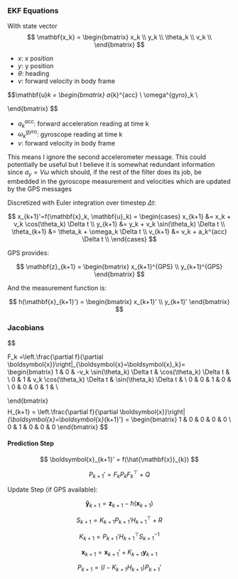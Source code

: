 ### EKF Equations
With state vector
$$
\mathbf{x_k} = 
\begin{bmatrix}
x_k \\
y_k \\
\theta_k \\
v_k \\
\end{bmatrix}
$$

* $x$: x position
* $y$: y position
* $\theta$: heading
* $v$: forward velocity in body frame

$$\mathbf{u}_k = 
\begin{bmatrix}
a_{k}^{acc} \\
\omega^{gyro}_k \\

\end{bmatrix}
$$
* $a_{k}^{acc}$: forward acceleration reading at time k
* $\omega^{gyro}_k$: gyroscope reading at time k
* $v$: forward velocity in body frame

This means I ignore the second accelerometer message. This could potentially be useful but I believe it is somewhat redundant information since $a_y=V\omega$ which should, if the rest of the filter does its job, be embedded in the gyroscope measurement and velocities which are updated by the GPS messages

Discretized with Euler integration over timestep $\Delta t$:

$$
x_{k+1}'=f(\mathbf{x}_k, \mathbf{u}_k) =
\begin{cases}
x_{k+1} &= x_k + v_k \cos(\theta_k) \Delta t \\
y_{k+1} &= y_k + v_k \sin(\theta_k) \Delta t \\
\theta_{k+1} &= \theta_k + \omega_k \Delta t \\
v_{k+1} &= v_k + a_k^{acc} \Delta t \\
\end{cases}
$$





GPS provides:

$$
\mathbf{z}_{k+1} =
\begin{bmatrix}
x_{k+1}^{GPS} \\
y_{k+1}^{GPS}
\end{bmatrix}
$$



And the measurement function is:

$$
h(\mathbf{x}_{k+1}') =
\begin{bmatrix}
x_{k+1}' \\
y_{k+1}'
\end{bmatrix}
$$


### Jacobians
$$

F_k =\left.\frac{\partial f}{\partial \boldsymbol{x}}\right|_{\boldsymbol{x}=\boldsymbol{x}_k}= 
\begin{bmatrix}
1 & 0 & -v_k \sin(\theta_k) \Delta t & \cos(\theta_k) \Delta t & \\
0 & 1 &  v_k \cos(\theta_k) \Delta t & \sin(\theta_k) \Delta t & \\
0 & 0 & 1 & 0 & \\
0 & 0 & 0 & 1 & \\

\end{bmatrix}
$$
$$
H_{k+1} = \left.\frac{\partial f}{\partial \boldsymbol{x}}\right|_{\boldsymbol{x}=\boldsymbol{x}_{k+1}'} =
\begin{bmatrix}
1 & 0 & 0 & 0 & 0 \\
0 & 1 & 0 & 0 & 0
\end{bmatrix}
$$



#### Prediction Step

$$
\boldsymbol{x}_{k+1}' = f(\hat{\mathbf{x}}_{k})
$$

$$
P_{k+1}' = F_k P_k F_k^\top + Q
$$

Update Step (if GPS available):

$$
\mathbf{\hat{y}}_{k+1} = \mathbf{z}_{k+1} - h(\mathbf{x}_{k+1})
$$

$$
S_{k+1} = K_{k+1} P_{k+1}' H_{k+1}^\top + R
$$

$$
K_{k+1} = P_{k+1}' H_{k+1}^\top S_{k+1}^{-1}
$$

$$
\mathbf{x}_{k+1} = \mathbf{x}_{k+1}' + K_{k+1} \mathbf{y}_{k+1}
$$

$$
P_{k+1} = (I - K_{k+1} H_{k+1}) P_{k+1}'
$$

